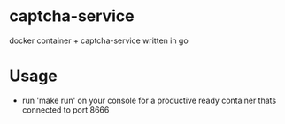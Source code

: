 captcha-service
==============

docker container + captcha-service written in go

# Usage
- run 'make run' on your console for a productive ready container thats connected to port 8666
